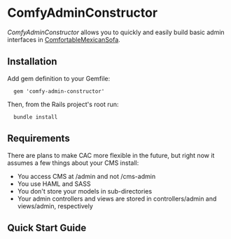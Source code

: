 # ComfyAdminConstructor

*ComfyAdminConstructor* allows you to quickly and easily build basic admin interfaces in [ComfortableMexicanSofa](https://github.com/comfy/comfortable-mexican-sofa).

Installation
------------

Add gem definition to your Gemfile:

      gem 'comfy-admin-constructor'

Then, from the Rails project's root run:

      bundle install

Requirements
------------

There are plans to make CAC more flexible in the future, but right now it assumes a few things about your CMS install:

* You access CMS at /admin and not /cms-admin
* You use HAML and SASS
* You don't store your models in sub-directories
* Your admin controllers and views are stored in controllers/admin and views/admin, respectively

Quick Start Guide
-----------------

